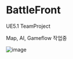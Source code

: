 # BattleFront
UE5.1 TeamProject

Map, AI, Gameflow 작업중

![image](https://github.com/ckdlscjs/BattleFront/assets/41976800/0f513ebe-3447-4dc4-a189-ecb24fb111c6)
